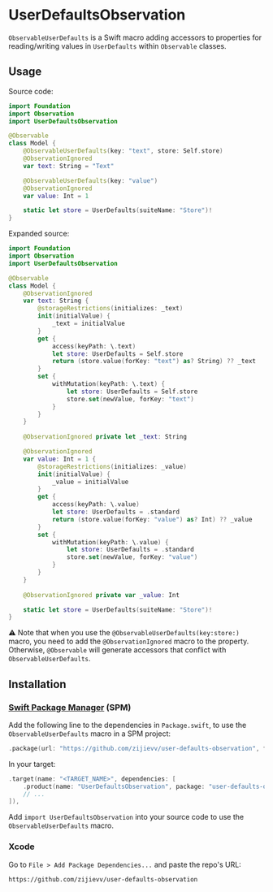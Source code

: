 # UserDefaultsObservation

`ObservableUserDefaults` is a Swift macro adding accessors to properties for reading/writing values in `UserDefaults` within `Observable` classes.

## Usage

Source code:

```swift
import Foundation
import Observation
import UserDefaultsObservation

@Observable
class Model {
    @ObservableUserDefaults(key: "text", store: Self.store)
    @ObservationIgnored
    var text: String = "Text"

    @ObservableUserDefaults(key: "value")
    @ObservationIgnored
    var value: Int = 1

    static let store = UserDefaults(suiteName: "Store")!
}
```

Expanded source:

```swift
import Foundation
import Observation
import UserDefaultsObservation

@Observable
class Model {
    @ObservationIgnored
    var text: String {
        @storageRestrictions(initializes: _text)
        init(initialValue) {
            _text = initialValue
        }
        get {
            access(keyPath: \.text)
            let store: UserDefaults = Self.store
            return (store.value(forKey: "text") as? String) ?? _text
        }
        set {
            withMutation(keyPath: \.text) {
                let store: UserDefaults = Self.store
                store.set(newValue, forKey: "text")
            }
        }
    }
    
    @ObservationIgnored private let _text: String

    @ObservationIgnored
    var value: Int = 1 {
        @storageRestrictions(initializes: _value)
        init(initialValue) {
            _value = initialValue
        }
        get {
            access(keyPath: \.value)
            let store: UserDefaults = .standard
            return (store.value(forKey: "value") as? Int) ?? _value
        }
        set {
            withMutation(keyPath: \.value) {
                let store: UserDefaults = .standard
                store.set(newValue, forKey: "value")
            }
        }
    }
    
    @ObservationIgnored private var _value: Int

    static let store = UserDefaults(suiteName: "Store")!
}
```

⚠️ Note that when you use the `@ObservableUserDefaults(key:store:)` macro, you need to add the `@ObservationIgnored` macro to the property. Otherwise, `@Observable` will generate accessors that conflict with `ObservableUserDefaults`.

## Installation

### [Swift Package Manager](https://www.swift.org/package-manager/) (SPM)

Add the following line to the dependencies in `Package.swift`, to use the `ObservableUserDefaults` macro in a SPM project:

```swift
.package(url: "https://github.com/zijievv/user-defaults-observation", from: "0.1.0"),
```

In your target:

```swift
.target(name: "<TARGET_NAME>", dependencies: [
    .product(name: "UserDefaultsObservation", package: "user-defaults-observation"),
    // ...
]),
```

Add `import UserDefaultsObservation` into your source code to use the `ObservableUserDefaults` macro.

### Xcode

Go to `File > Add Package Dependencies...` and paste the repo's URL:

```
https://github.com/zijievv/user-defaults-observation
```
